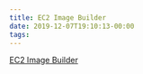 ```yaml
---
title: EC2 Image Builder
date: 2019-12-07T19:10:13-00:00
tags:
---
```


[EC2 Image Builder](https://aws.amazon.com/image-builder/)

